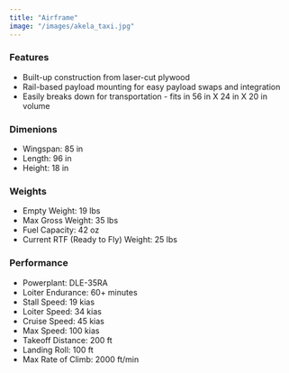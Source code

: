 ```yaml
---
title: "Airframe"
image: "/images/akela_taxi.jpg"
---
```


### Features

* Built-up construction from laser-cut plywood
* Rail-based payload mounting for easy payload swaps and integration
* Easily breaks down for transportation - fits in 56 in X 24 in X 20 in volume

### Dimenions

* Wingspan:     85 in
* Length:       96 in
* Height:       18 in

### Weights

* Empty Weight:       19 lbs
* Max Gross Weight:   35 lbs
* Fuel Capacity:      42 oz
* Current RTF (Ready to Fly) Weight: 25 lbs

### Performance

* Powerplant:       DLE-35RA
* Loiter Endurance: 60+ minutes
* Stall Speed:      19 kias
* Loiter Speed:     34 kias
* Cruise Speed:     45 kias
* Max Speed:        100 kias
* Takeoff Distance: 200 ft
* Landing Roll:     100 ft
* Max Rate of Climb: 2000 ft/min
                
